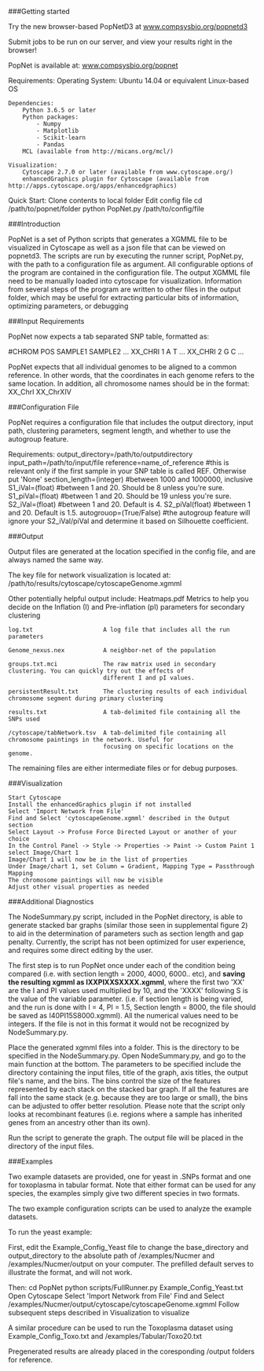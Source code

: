 ###Getting started

Try the new browser-based PopNetD3 at www.compsysbio.org/popnetd3

Submit jobs to be run on our server, and view your results right in the browser!

PopNet is available at: www.compsysbio.org/popnet

Requirements:
	Operating System:
		Ubuntu 14.04 or equivalent Linux-based OS

	Dependencies:
		Python 3.6.5 or later
		Python packages:
			- Numpy
			- Matplotlib
			- Scikit-learn 
			- Pandas
		MCL (available from http://micans.org/mcl/)
	
	Visualization:
		Cytoscape 2.7.0 or later (available from www.cytoscape.org/)
		enhancedGraphics plugin for Cytoscape (available from http://apps.cytoscape.org/apps/enhancedgraphics)

Quick Start:
	Clone contents to local folder
	Edit config file
	cd /path/to/popnet/folder
	python PopNet.py /path/to/config/file

###Introduction

PopNet is a set of Python scripts that generates a XGMML file to be visualized in Cytoscape as well as a json file that can be viewed on popnetd3. 
The scripts are run by executing the runner script, PopNet.py, with the path to a configuration file as argument. All configurable
options of the program are contained in the configuration file. The output XGMML file need to be manually loaded
into cytoscape for visualization. Information from several steps of the program are written to other files in the
output folder, which may be useful for extracting particular bits of information, optimizing parameters, or debugging

###Input Requirements

PopNet now expects a tab separated SNP table, formatted as:

\#CHROM	POS	SAMPLE1	SAMPLE2	...
XX_CHRI	1	A	T	...
XX_CHRI	2	G	C	...

PopNet expects that all individual genomes to be aligned to a common reference. In other words, that the coordinates
in each genome refers to the same location. In addition, all chromosome names should be in the format:
	XX_ChrI
	XX_ChrXIV

###Configuration File

PopNet requires a configuration file that includes the output directory, input path, clustering parameters, segment length,
and whether to use the autogroup feature.

Requirements:
output_directory=/path/to/outputdirectory
input_path=/path/to/input/file
reference=name_of_reference #this is relevant only if the first sample in your SNP table is called REF. Otherwise put 'None'
section_length=(integer) #between 1000 and 1000000, inclusive
S1_iVal=(float) #between 1 and 20. Should be 8 unless you're sure.
S1_piVal=(float) #between 1 and 20. Should be 19 unless you're sure.
S2_iVal=(float) #between 1 and 20. Default is 4.
S2_piVal(float) #between 1 and 20. Default is 1.5.
autogrouop=(True/False) #the autogroup feature will ignore your S2_iVal/piVal and determine it based on Silhouette coefficient. 

###Output

Output files are generated at the location specified in the config file, and are always named the same way.

The key file for network visualization is located at:
	/path/to/results/cytoscape/cytoscapeGenome.xgmml

Other potentially helpful output include:
	Heatmaps.pdf               Metrics to help you decide on the Inflation (I) and Pre-inflation (pI) parameters for 
	                           secondary clustering

	log.txt                    A log file that includes all the run parameters

	Genome_nexus.nex           A neighbor-net of the population

	groups.txt.mci             The raw matrix used in secondary clustering. You can quickly try out the effects of
	                           different I and pI values.

	persistentResult.txt       The clustering results of each individual chromosome segment during primary clustering

	results.txt                A tab-delimited file containing all the SNPs used

	/cytoscape/tabNetwork.tsv  A tab-delimited file containing all chromosome paintings in the network. Useful for
	                           focusing on specific locations on the genome.	

The remaining files are either intermediate files or for debug purposes.

###Visualization

	Start Cytoscape
	Install the enhancedGraphics plugin if not installed
	Select 'Import Network from File'
	Find and Select 'cytoscapeGenome.xgmml' described in the Output section
	Select Layout -> Profuse Force Directed Layout or another of your choice
	In the Control Panel -> Style -> Properties -> Paint -> Custom Paint 1 select Image/Chart 1
	Image/Chart 1 will now be in the list of properties
	Under Image/chart 1, set Column = Gradient, Mapping Type = Passthrough Mapping
	The chromosome paintings will now be visible
	Adjust other visual properties as needed


###Additional Diagnostics

The NodeSummary.py script, included in the PopNet directory, is able to generate stacked bar graphs (similar those seen in supplemental figure 2) to aid in the determination of parameters such as section length and gap penalty. Currently, the script has not been optimized for user experience, and requires some direct editing by the user.

The first step is to run PopNet once under each of the condition being compared (i.e. with section length = 2000, 4000, 6000.. etc), and **saving the resulting xgmml as IXXPIXXSXXXX.xgmml**, where the first two 'XX' are the I and PI values used multiplied by 10, and the 'XXXX' following S is the value of the variable parameter. (i.e. if section length is being varied, and the run is done with I = 4, PI = 1.5, Section length = 8000, the file should be saved as I40PI15S8000.xgmml). All the numerical values need to be integers. If the file is not in this format it would not be recognized by NodeSummary.py.  

Place the generated xgmml files into a folder. This is the directory to be specified in the NodeSummary.py. Open NodeSummary.py, and go to the main function at the bottom. The parameters to be specified include the directory containing the input files, title of the graph, axis titles, the output file's name, and the bins. The bins control the size of the features represented by each stack on the stacked bar graph. If all the features are fall into the same stack (e.g. because they are too large or small), the bins can be adjusted to offer better resolution. Please note that the script only looks at recombinant features (i.e. regions where a sample has inherited genes from an ancestry other than its own). 

Run the script to generate the graph. The output file will be placed in the directory of the input files. 

###Examples

Two example datasets are provided, one for yeast in .SNPs format and one for toxoplasma in tabular format. Note that either format can be used for any species, the examples simply give two different species in two formats.

The two example configuration scripts can be used to analyze the example datasets. 

To run the yeast example:

First, edit the Example_Config_Yeast file to change the base_directory and output_directory to the absolute path of /examples/Nucmer and /examples/Nucmer/output on your computer. The prefilled default serves to illustrate the format, and will not work.

Then:
	cd PopNet
	python scripts/FullRunner.py Example_Config_Yeast.txt
	Open Cytoscape
	Select 'Import Network from File'
	Find and Select /examples/Nucmer/output/cytoscape/cytoscapeGenome.xgmml
	Follow subsequent steps described in Visualization to visualize

A similar procedure can be used to run the Toxoplasma dataset using Example_Config_Toxo.txt and /examples/Tabular/Toxo20.txt

Pregenerated results are already placed in the coresponding /output folders for reference.

